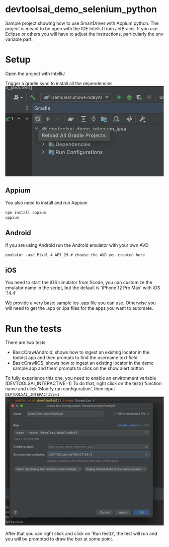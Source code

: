 # devtoolsai_demo_selenium_python
Sample project showing how to use SmartDriver with Appium python.
The project is meant to be open with the IDE IntelliJ from JetBrains. If you use Eclipse or others you will have to adjust the instructions, particularly the env variable part.


# Setup
Open the project with IntelliJ

Trigger a gradle sync to install all the dependencies
![Screenshot of Gradle window with mouse on the sync button](gradle_sync.png)


## Appium
You also need to install and run Appium
```
npm install appium
appium
```

## Android
If you are using Android run the Android emulator with your own AVD
```
emulator -avd Pixel_4_API_29 # choose the AVD you created here
```

## iOS
You need to start the iOS simulator from Xcode, you can customize the emulator name in the script, but the default is 'iPhone 12 Pro Max' with iOS '14.4'

We provide a very basic sample ios .app file you can use. Otherwise you will need to get the .app or .ipa files for the apps you want to automate.


# Run the tests

There are two tests:
 - BasicCrawlAndroid, shows how to ingest an existing locator in the todoist app and then prompts to find the username text field  
 - BasicCrawlIOS, shows how to ingest an existing locator in the demo sample app and them prompts to click on the show alert button  

To fully experience this one, you need to enable an environment variable (DEVTOOLSAI_INTERACTIVE=1)
To do that, right click on the test() function name and click 'Modify run configuration', then input `DEVTOOLSAI_INTERACTIVE=1`
![Screenshot of env variables window](env_variable.png)


After that you can right click and click on 'Run test()', the test will run and you will be prompted to draw the box at some point.
